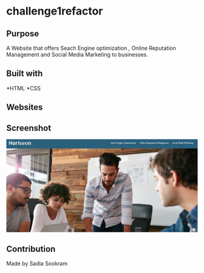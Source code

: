 # challenge1refactor

## Purpose
A Website that offers Seach Engine optimization , Online Reputation Management 
and Social Media Marketing to businesses.

## Built with
*HTML
*CSS

## Websites
[](https://sadiasookram.github.io/challenge1refactor/)

 ## Screenshot 
![Screenshot](assets/images/preview.png)

## Contribution 
Made by Sadia Sookram

